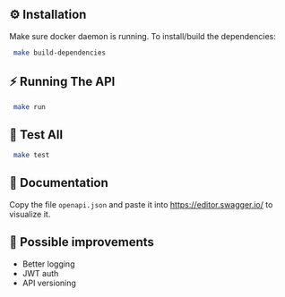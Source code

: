 ## ⚙️ Installation

Make sure docker daemon is running. To install/build the dependencies:

```bash
 make build-dependencies
```

## ⚡️ Running The API

```bash
 make run
```

## 🧪 Test All

```bash
 make test
```

## 📖 Documentation
 Copy the file `openapi.json` and paste it into https://editor.swagger.io/ to visualize it.

## 🔨 Possible improvements
- Better logging
- JWT auth
- API versioning 